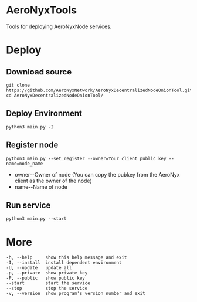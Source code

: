 # AeroNyxTools
Tools for deploying AeroNyxNode services.

# Deploy
## Download source
```shell 
git clone https://github.com/AeroNyxNetwork/AeroNyxDecentralizedNodeOnionTool.git
cd AeroNyxDecentralizedNodeOnionTool/
```

## Deploy Environment
```shell
python3 main.py -I
```

## Register node
```shell
python3 main.py --set_register --owner=Your client public key --name=node_name
```
- owner--Owner of node (You can copy the pubkey from the AeroNyx client as the owner of the node)
- name--Name of node

## Run service
```sheel
python3 main.py --start
```

# More
```
-h, --help     show this help message and exit
-I, --install  install dependent environment
-U, --update   update all
-p, --private  show private key
-P, --public   show public key
--start        start the service
--stop         stop the service
-v, --version  show program's version number and exit
```
